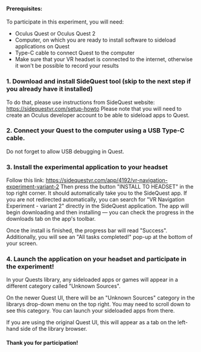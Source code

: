 #### Prerequisites:
To participate in this experiment, you will need:
- Oculus Quest or Oculus Quest 2
- Computer, on which you are ready to install software to sideload applications on Quest
- Type-C cable to connect Quest to the computer
- Make sure that your VR headset is connected to the internet, otherwise it won't be possible to record your results

###  1. Download and install SideQuest tool (skip to the next step if you already have it installed)

To do that, please use instructions from SideQuest website: <https://sidequestvr.com/setup-howto>
Please note that you will need to create an Oculus developer account to be able to sideload apps to Quest.

### 2. Connect your Quest to the computer using a USB Type-C cable. 
Do not forget to allow USB debugging in Quest.

### 3. Install the experimental application to your headset

Follow this link: <https://sidequestvr.com/app/4192/vr-navigation-experiment-variant-2>
Then press the button "INSTALL TO HEADSET" in the top right corner. It should automatically take you to the SideQuest app. If you are not redirected automatically, you can search for "VR Navigation Experiment - variant 2" directly in the SideQuest application. The app will begin downloading and then installing — you can check the progress in the downloads tab on the app's toolbar.

Once the install is finished, the progress bar will read "Success". Additionally, you will see an "All tasks completed!" pop-up at the bottom of your screen.

### 4. Launch the application on your headset and participate in the experiment!

In your Quests library, any sideloaded apps or games will appear in a different category called "Unknown Sources". 

On the newer Quest UI, there will be an "Unknown Sources" category in the librarys drop-down menu on the top right. You may need to scroll down to see this category. You can launch your sideloaded apps from there.

If you are using the original Quest UI, this will appear as a tab on the left-hand side of the library browser. 

#### Thank you for participation!
